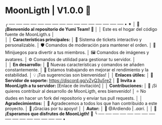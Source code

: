 # MoonLigth | V1.0.0  🥳

╭ ── ── ── ── ── ── ── ── ── ── ── ── ── ── ── ── • ✦
│  🌸 **¡Bienvenido al repositorio de Yumi Team!** 🌸
│
│  Este es el hogar del código fuente de MoonLigth.s
│  
│
│  **Características principales:**
│   🎀 Sistema de tickets interactivo y personalizable.
│   🛡️ Comandos de moderación para mantener el orden.
│   🥳 Minijuegos para divertir a tus miembros.
│   🖼️ Comandos de imágenes y avatares.
│   ⚙️ Comandos de utilidad para gestionar tu servidor.
│   
│
│  **En desarrollo:**
│   🚀 Nuevas características y comandos se añaden constantemente.
│   🔧 Estamos trabajando en mejorar el rendimiento y la estabilidad.
│   💡 ¡Tus sugerencias son bienvenidas!
│
│  **Enlaces útiles:**
│   🔗 **Servidor de soporte:** https://discord.gg/vZyQ3u5re2
│   🔗 **Invita a MoonLigth a tu servidor:** [Enlace de invitación]
│
│  **Contribuciones:**
│   🙌 ¡Si quieres contribuir al desarrollo de MoonLigth, eres bienvenido!
│   ⭐ No dudes en hacer un fork del repositorio y enviar tus pull requests.
│
│  **Agradecimientos:**
│   💖 Agradecemos a todos los que han contribuido a este proyecto.
│   💌 ¡Gracias por tu apoyo!
│
│  **Autor:**
│   📝 @Ardiendo | _.aari._
│
│  💖 **¡Esperamos que disfrutes de MoonLigth!** 💖
╰ ── ── ── ── ── ── ── ── ── ── ── ── ── ── ── ── •
